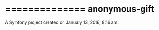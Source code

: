 ==============
anonymous-gift
==============

A Symfony project created on January 13, 2016, 8:16 am.
